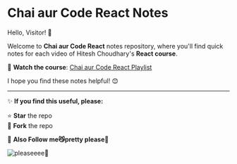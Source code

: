 # Chai aur Code React Notes

Hello, Visitor! 👋

Welcome to **Chai aur Code React** notes repository, where you'll find quick notes for each video of Hitesh Choudhary's **React course**.

🎥 **Watch the course**: [Chai aur Code React Playlist](https://youtube.com/playlist?list=PLu71SKxNbfoDqgPchmvIsL4hTnJIrtige&si=hueWXfQWPfXBTE5S)

I hope you find these notes helpful! 😊

---

✨ **If you find this useful, please:**

⭐ **Star** the repo  
🍴 **Fork** the repo

💖 **Also Follow me😼pretty please🥺**

![pleaseeee🥹](https://i.pinimg.com/originals/24/fc/dd/24fcdd2618514a3f11fa28c68510ba2f.gif)
